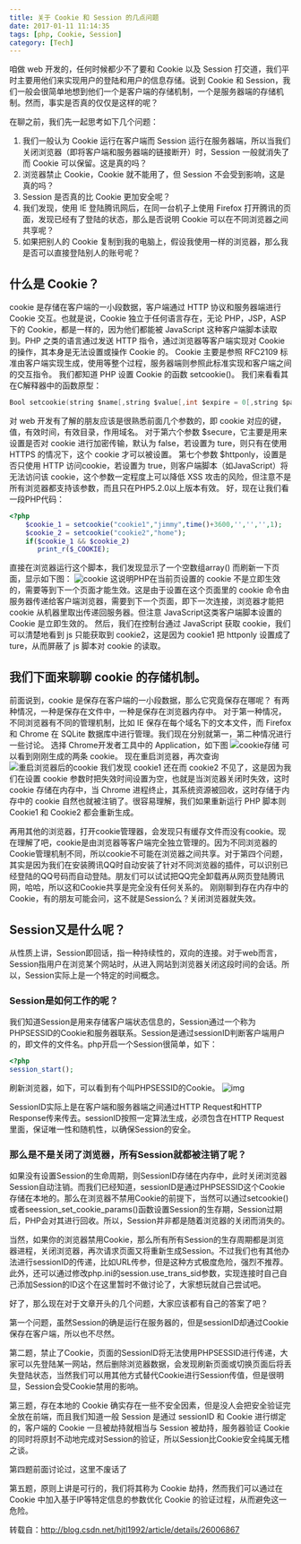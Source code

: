```yaml
---
title: 关于 Cookie 和 Session 的几点问题
date: 2017-01-11 11:14:35
tags: [php, Cookie, Session]
category: [Tech]
---
```


咱做 web 开发的，任何时候都少不了要和 Cookie 以及 Session 打交道，我们平时主要用他们来实现用户的登陆和用户的信息存储。说到 Cookie 和 Session，我们一般会很简单地想到他们一个是客户端的存储机制，一个是服务器端的存储机制。然而，事实是否真的仅仅是这样的呢？
<!--more-->

在聊之前，我们先一起思考如下几个问题：
1. 我们一般认为 Cookie 运行在客户端而 Session 运行在服务器端，所以当我们关闭浏览器（即将客户端和服务器端的链接断开）时，Session 一般就消失了而 Cookie 可以保留。这是真的吗？
2. 浏览器禁止 Cookie，Cookie 就不能用了，但 Session 不会受到影响，这是真的吗？
3. Session 是否真的比 Cookie 更加安全呢？
4. 我们发现，使用 IE 登陆腾讯网后，在同一台机子上使用 Firefox 打开腾讯的页面，发现已经有了登陆的状态，那么是否说明 Cookie 可以在不同浏览器之间共享呢？
5. 如果把别人的 Cookie 复制到我的电脑上，假设我使用一样的浏览器，那么我是否可以直接登陆别人的账号呢？

## 什么是 Cookie？

cookie 是存储在客户端的一小段数据，客户端通过 HTTP 协议和服务器端进行 Cookie 交互。也就是说，Cookie 独立于任何语言存在，无论 PHP，JSP，ASP下的 Cookie，都是一样的，因为他们都能被 JavaScript 这种客户端脚本读取到。PHP 之类的语言通过发送 HTTP 指令，通过浏览器等客户端实现对 Cookie 的操作，其本身是无法设置或操作 Cookie 的。
Cookie 主要是参照 RFC2109 标准由客户端实现生成，使用等整个过程，服务器端则参照此标准实现和客户端之间的交互指令。
我们都知道 PHP 设置 Cookie 的函数 setcookie()。
我们来看看其在C解释器中的函数原型：
```c
Bool setcookie(string $name[,string $value[,int $expire = 0[,string $path[,string $domain[,bool secure = false[,bool $httponly = false]]]]]])  
```
对 web 开发有了解的朋友应该是很熟悉前面几个参数的，即 cookie 对应的键，值，有效时间，有效目录，作用域名。
对于第六个参数 $secure，它主要是用来设置是否对 cookie 进行加密传输，默认为 false，若设置为 ture，则只有在使用 HTTPS 的情况下，这个 cookie 才可以被设置。
第七个参数 $httponly，设置是否只使用 HTTP 访问cookie，若设置为 true，则客户端脚本（如JavaScript）将无法访问该 cookie，这个参数一定程度上可以降低 XSS 攻击的风险，但注意不是所有浏览器都支持该参数，而且只在PHP5.2.0以上版本有效。
好，现在让我们看一段PHP代码：
```php
<?php
    $cookie_1 = setcookie("cookie1","jimmy",time()+3600,'','','',1);  
    $cookie_2 = setcookie("cookie2","home");  
    if($cookie_1 && $cookie_2)  
       print_r($_COOKIE);  
```

直接在浏览器运行这个脚本，我们发现显示了一个空数组array()
而刷新一下页面，显示如下图：
![cookie](/images/cookie-session/cookie.jpg)
这说明PHP在当前页设置的 cookie 不是立即生效的，需要等到下一个页面才能生效。这是由于设置在这个页面里的 cookie 命令由服务器传递给客户端浏览器，需要到下一个页面，即下一次连接，浏览器才能把 cookie 从机器里取出传递回服务器。但注意 JavaScript这类客户端脚本设置的 Cookie 是立即生效的。
然后，我们在控制台通过 JavaScript 获取 cookie，我们可以清楚地看到 js 只能获取到 cookie2，这是因为 cookie1 把 httponly 设置成了 ture，从而屏蔽了 js 脚本对 cookie 的读取。

## 我们下面来聊聊 cookie 的存储机制。

前面说到，cookie 是保存在客户端的一小段数据，那么它究竟保存在哪呢？
有两种情况，一种是保存在文件中，一种是保存在浏览器内存中。
对于第一种情况，不同浏览器有不同的管理机制，比如 IE 保存在每个域名下的文本文件，而 Firefox 和 Chrome 在 SQLite 数据库中进行管理。我们现在分别就第一，第二种情况进行一些讨论。
选择 Chrome开发者工具中的 Application，如下图
![cookie存储](/images/cookie-session/cookie-save.jpg)
可以看到刚刚生成的两条 cookie。
现在重启浏览器，再次查询
![重启浏览器后的cookie](/images/cookie-session/cookie-second.jpg)
我们发现 cookie1 还在而 cookie2 不见了，这是因为我们在设置 cookie 参数时把失效时间设置为空，也就是当浏览器关闭时失效，这时 cookie 存储在内存中，当 Chrome 进程终止，其系统资源被回收，这时存储于内存中的 cookie 自然也就被注销了。很容易理解，我们如果重新运行 PHP 脚本则 Cookie1 和 Cookie2 都会重新生成。

再用其他的浏览器，打开cookie管理器，会发现只有缓存文件而没有cookie。现在理解了吧，cookie是由浏览器等客户端完全独立管理的。因为不同浏览器的Cookie管理机制不同，所以cookie不可能在浏览器之间共享。对于第四个问题，其实是因为我们在安装腾讯QQ时自动安装了针对不同浏览器的插件，可以识别已经登陆的QQ号码而自动登陆。朋友们可以试试把QQ完全卸载再从网页登陆腾讯网，哈哈，所以这和Cookie共享是完全没有任何关系的。
刚刚聊到存在内存中的Cookie，有的朋友可能会问，这不就是Session么？关闭浏览器就失效。

## Session又是什么呢？

从性质上讲，Session即回话，指一种持续性的，双向的连接。对于web而言，Session指用户在浏览某个网站时，从进入网站到浏览器关闭这段时间的会话。所以，Session实际上是一个特定的时间概念。

### Session是如何工作的呢？
我们知道Session是用来存储客户端状态信息的，Session通过一个称为PHPSESSID的Cookie和服务器联系。Session是通过sessionID判断客户端用户的，即文件的文件名。php开启一个Session很简单，如下：
```php
<?php
session_start();
```
刷新浏览器，如下，可以看到有个叫PHPSESSID的Cookie。
![img](/images/cookie-session/session.jpg)

SessionID实际上是在客户端和服务器端之间通过HTTP Request和HTTP Response传来传去。sessionID按照一定算法生成，必须包含在HTTP Request里面，保证唯一性和随机性，以确保Session的安全。

### 那么是不是关闭了浏览器，所有Session就都被注销了呢？

如果没有设置Session的生命周期，则SessionID存储在内存中，此时关闭浏览器Session自动注销。而我们已经知道，sessionID是通过PHPSESSID这个Cookie存储在本地的。那么在浏览器不禁用Cookie的前提下，当然可以通过setcookie()或者seession_set_cookie_params()函数设置Session的生存期，Session过期后，PHP会对其进行回收。所以，Session并非都是随着浏览器的关闭而消失的。

当然，如果你的浏览器禁用Cookie，那么所有所有Session的生存周期都是浏览器进程，关闭浏览器，再次请求页面又将重新生成Session。不过我们也有其他办法进行sessionID的传递，比如URL传参，但是这种方式极度危险，强烈不推荐。此外，还可以通过修改php.ini的session.use_trans_sid参数，实现连接时自己自己添加Session的ID这个在这里暂时不做讨论了，大家想玩就自己尝试吧。

好了，那么现在对于文章开头的几个问题，大家应该都有自己的答案了吧？

第一个问题，虽然Session的确是运行在服务器的，但是sessionID却通过Cookie保存在客户端，所以也不尽然。

第二题，禁止了Cookie，页面的SessionID将无法使用PHPSESSID进行传递，大家可以先登陆某一网站，然后删除浏览器数据，会发现刷新页面或切换页面后将丢失登陆状态，当然我们可以用其他方式替代Cookie进行Session传值，但是很明显，Session会受Cookie禁用的影响。

第三题，存在本地的 Cookie 确实存在一些不安全因素，但是没人会把安全验证完全放在前端，而且我们知道一般 Session 是通过 sessionID 和 Cookie 进行绑定的，客户端的 Cookie 一旦被劫持就相当与 Session 被劫持，服务器验证 Cookie 的同时将原封不动地完成对Session的验证，所以Session比Cookie安全纯属无稽之谈。

第四题前面讨论过，这里不废话了

第五题，原则上讲是可行的，我们将其称为 Cookie 劫持，然而我们可以通过在 Cookie 中加入基于IP等特定信息的参数优化 Cookie 的验证过程，从而避免这一危险。

转载自：http://blog.csdn.net/hjtl1992/article/details/26006867
